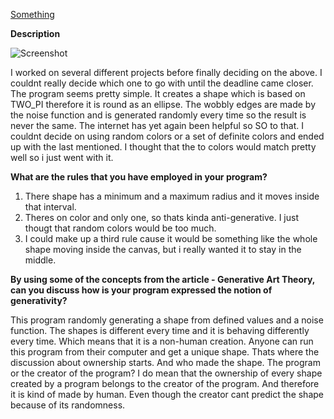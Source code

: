 [Something](https://djhest.github.io/Mini_ex/Mini_ex6/index.html)

**Description**

![Screenshot](https://github.com/djhest/Mini_ex/blob/gh-pages/Mini_ex6/Skærmbillede%202017-03-20%20kl.%2000.39.19.png)

I worked on several different projects before finally deciding on the above. I couldnt really decide which one to go with until the deadline came closer. The program seems pretty simple. It creates a shape which is based on TWO_PI therefore it is round as an ellipse. 
The wobbly edges are made by the noise function and is generated randomly every time so the result is never the same. The internet has yet again been helpful so SO to that. I couldnt decide on using random colors or a set of definite colors and ended up with the last mentioned. I thought that the to colors would match pretty well so i just went with it.

**What are the rules that you have employed in your program?**
1. There shape has a minimum and a maximum radius and it moves inside that interval.
2. Theres on color and only one, so thats kinda anti-generative. I just thougt that random colors would be too much.
3. I could make up a third rule cause it would be something like the whole shape moving inside the canvas, but i really wanted it to stay in the middle. 

**By using some of the concepts from the article - Generative Art Theory, can you discuss how is your program expressed the notion of generativity?**

This program randomly generating a shape from defined values and a noise function. The shapes is different every time and it is behaving differently every time. Which means that it is a non-human creation. Anyone can run this program from their computer and get a unique shape. Thats where the discussion about ownership starts. And who made the shape. The program or the creator of the program?
I do mean that the ownership of every shape created by a program belongs to the creator of the program. And therefore it is kind of made by human. Even though the creator cant predict the shape because of its randomness.
